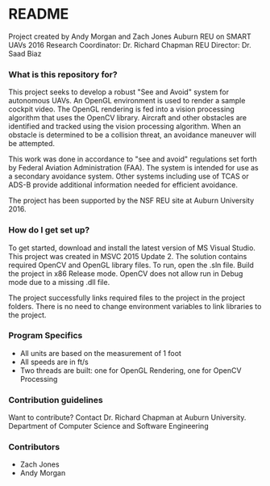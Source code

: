 # README #

Project created by Andy Morgan and Zach Jones
Auburn REU on SMART UAVs 2016
Research Coordinator: Dr. Richard Chapman
REU Director: Dr. Saad Biaz

### What is this repository for? ###

This project seeks to develop a robust "See and Avoid" system for autonomous
UAVs. An OpenGL environment is used to render a sample cockpit video. 
The OpenGL rendering is fed into a vision processing algorithm that uses
the OpenCV library. Aircraft and other obstacles are identified and 
tracked using the vision processing algorithm.  When an obstacle is 
determined to be a collision threat, an avoidance maneuver will be attempted.

This work was done in accordance to "see and avoid" regulations set forth
by Federal Aviation Administration (FAA). The system is intended for use 
as a secondary avoidance system. Other systems including use of TCAS or ADS-B
provide additional information needed for efficient avoidance.  

The project has been supported by the NSF REU site at Auburn University 2016.

### How do I get set up? ###

To get started, download and install the latest version of MS Visual Studio. 
This project was created in MSVC 2015 Update 2. The solution contains 
required OpenCV and OpenGL library files. To run, open the .sln file.
Build the project in x86 Release mode. OpenCV does not allow run in Debug
mode due to a missing .dll file. 

The project successfully links required files to the project in the project
folders. There is no need to change environment variables to link libraries to
the project. 

### Program Specifics ###

- All units are based on the measurement of 1 foot
- All speeds are in ft/s
- Two threads are built: one for OpenGL Rendering, one for OpenCV Processing



### Contribution guidelines ###

Want to contribute?  Contact Dr. Richard Chapman at Auburn University.
Department of Computer Science and Software Engineering

### Contributors ###

* Zach Jones
* Andy Morgan